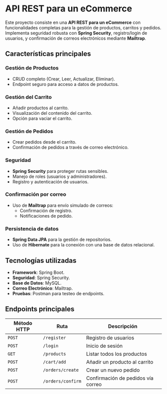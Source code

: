 # API REST para un eCommerce

Este proyecto consiste en una **API REST para un eCommerce** con funcionalidades completas para la gestión de productos, carritos y pedidos. Implementa seguridad robusta con **Spring Security**, registro/login de usuarios, y confirmación de correos electrónicos mediante **Mailtrap**.

## Características principales

### Gestión de Productos
- CRUD completo (Crear, Leer, Actualizar, Eliminar).
- Endpoint seguro para acceso a datos de productos.

### Gestión del Carrito
- Añadir productos al carrito.
- Visualización del contenido del carrito.
- Opción para vaciar el carrito.

### Gestión de Pedidos
- Crear pedidos desde el carrito.
- Confirmación de pedidos a través de correo electrónico.

### Seguridad
- **Spring Security** para proteger rutas sensibles.
- Manejo de roles (usuarios y administradores).
- Registro y autenticación de usuarios.

### Confirmación por correo
- Uso de **Mailtrap** para envío simulado de correos:
  - Confirmación de registro.
  - Notificaciones de pedido.

### Persistencia de datos
- **Spring Data JPA** para la gestión de repositorios.
- Uso de **Hibernate** para la conexión con una base de datos relacional.

## Tecnologías utilizadas

- **Framework**: Spring Boot.
- **Seguridad**: Spring Security.
- **Base de Datos**: MySQL.
- **Correo Electrónico**: Mailtrap.
- **Pruebas**: Postman para testeo de endpoints.

## Endpoints principales

| Método HTTP | Ruta                 | Descripción                             |
|-------------|----------------------|-----------------------------------------|
| `POST`      | `/register`          | Registro de usuarios                    |
| `POST`      | `/login`             | Inicio de sesión                        |
| `GET`       | `/products`          | Listar todos los productos              |
| `POST`      | `/cart/add`          | Añadir un producto al carrito           |
| `POST`      | `/orders/create`     | Crear un nuevo pedido                   |
| `POST`      | `/orders/confirm`    | Confirmación de pedidos vía correo      |

